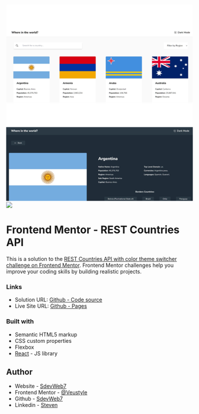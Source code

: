 ![](./screenshot1.jpg)
![](./screenshot2.jpg)
![](./screenshot3.jpg)

# Frontend Mentor - REST Countries API

This is a solution to the [REST Countries API with color theme switcher challenge on Frontend Mentor](https://www.frontendmentor.io/challenges/rest-countries-api-with-color-theme-switcher-5cacc469fec04111f7b848ca). Frontend Mentor challenges help you improve your coding skills by building realistic projects. 


### Links

- Solution URL: [Github - Code source](https://github.com/SdevWeb7/MultiStepForm)
- Live Site URL: [Github - Pages](https://sdevweb7.github.io/MultiStepForm/)


### Built with

- Semantic HTML5 markup
- CSS custom properties
- Flexbox
- [React](https://reactjs.org/) - JS library


## Author

- Website - [SdevWeb7](https://sdevweb.com)
- Frontend Mentor - [@Veustyle](https://www.frontendmentor.io/profile/veustyle)
- Github - [SdevWeb7](https://github.com/SdevWeb7)
- Linkedin - [Steven](https://www.linkedin.com/in/steven-durand-1486b82a1/)

